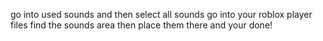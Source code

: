 go into used sounds and then select all sounds go into your roblox player files find the sounds area then place them there and your done!
